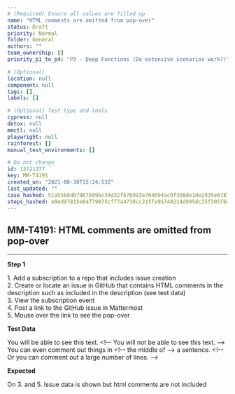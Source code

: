 ```yaml
---
# (Required) Ensure all values are filled up
name: "HTML comments are omitted from pop-over"
status: Draft
priority: Normal
folder: General
authors: ""
team_ownership: []
priority_p1_to_p4: "P3 - Deep Functions (Do extensive scenarios work?)"

# (Optional)
location: null
component: null
tags: []
labels: []

# (Optional) Test type and tools
cypress: null
detox: null
mmctl: null
playwright: null
rainforest: []
manual_test_environments: []

# Do not change
id: 13721377
key: MM-T4191
created_on: "2021-08-30T15:24:53Z"
last_updated: ""
case_hashed: 51a55b8d07967b99bc34d32fb7b993e764694ac9f308de1de2935e67873f31029f0a950161a523c27845bd940a578640
steps_hashed: e0ed97815e64f79075cff7a4738cc215fe95740214d995dc35f305f6cdbf340cb6eb7b83349b885ca5954069270b62b1
---
```


<!-- (Auto-generated) Based on frontmatter's "key" and "name" -->

## MM-T4191: HTML comments are omitted from pop-over

---

**Step 1**

1\. Add a subscription to a repo that includes issue creation\
2\. Create or locate an issue in GitHub that contains HTML comments in the description such as included in the description (see test data)\
3\. View the subscription event\
4\. Post a link to the GitHub issue in Mattermost\
5\. Mouse over the link to see the pop-over

**Test Data**

You will be able to see this text. \<!-- You will not be able to see this text. --> You can even comment out things in \<!-- the middle of --> a sentence. \<!-- Or you can comment out a large number of lines. -->

**Expected**

On 3. and 5. Issue data is shown but html comments are not included
